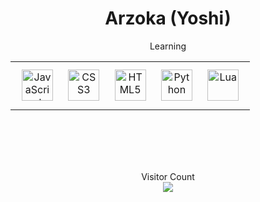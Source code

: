 <div>
  <h1 align="center">Arzoka (Yoshi)</h1>

</div>

<p align="center">Learning</p>

<table align="center"><tr><td>
  
<div align="center">
  <img style="margin: 10px" src="https://35233.hosts2.ma-cloud.nl/Learning/javascript-original.svg" alt="JavaScript" height="50" />  
  <img style="margin: 10px" src="https://35233.hosts2.ma-cloud.nl/Learning/css3-original-wordmark.svg" alt="CSS3" height="50" />  
  <img style="margin: 10px" src="https://35233.hosts2.ma-cloud.nl/Learning/html5-original-wordmark.svg" alt="HTML5" height="50" /> 
  <img style="margin: 10px" src="https://35233.hosts2.ma-cloud.nl/Learning/python-original.svg" alt="Python" height="50" />  
  <img style="margin: 10px" src="https://35233.hosts2.ma-cloud.nl/Learning/lua-original-new.svg" alt="Lua" height="50" />  
</div>
  
</table>
<br></br>
<br></br>

<p align="center"> 
  Visitor Count<br>
  <img src="https://profile-counter.glitch.me/Arzoka/count.svg" />
</p>
